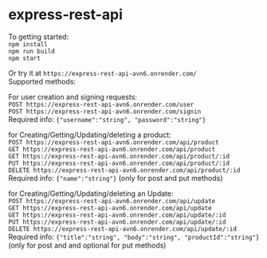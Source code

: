 # express-rest-api

To getting started:  
`npm install`  
`npm run build`  
`npm start`

Or try it at `https://express-rest-api-avn6.onrender.com/`  
Supported methods:  

For user creation and signing requests:  
`POST https://express-rest-api-avn6.onrender.com/user`  
`POST https://express-rest-api-avn6.onrender.com/signin`  
Required info: `{"username":"string", "password":"string"}`

for Creating/Getting/Updating/deleting a product:  
`POST https://express-rest-api-avn6.onrender.com/api/product`  
`GET https://express-rest-api-avn6.onrender.com/api/product`  
`GET https://express-rest-api-avn6.onrender.com/api/product/:id`  
`PUT https://express-rest-api-avn6.onrender.com/api/product/:id`  
`DELETE https://express-rest-api-avn6.onrender.com/api/product/:id`  
Required info: `{"name":"string"}` (only for post and put methods)

for Creating/Getting/Updating/deleting an Update:  
`POST https://express-rest-api-avn6.onrender.com/api/update`  
`GET https://express-rest-api-avn6.onrender.com/api/update`  
`GET https://express-rest-api-avn6.onrender.com/api/update/:id`  
`PUT https://express-rest-api-avn6.onrender.com/api/update/:id`  
`DELETE https://express-rest-api-avn6.onrender.com/api/update/:id`  
Required info: `{"title":"string", "body":"string", "productId":"string"}` (only for post and and optional for put methods)
